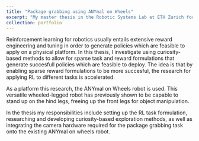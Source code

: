 ```yaml
---
title: "Package grabbing using ANYmal on Wheels"
excerpt: "My master thesis in the Robotic Systems Lab at ETH Zurich focuses on using reinforcement learning with curiosity-based exploration for package grabbing using ANYmal on Wheels.<br/><img src='/images/package_manipulation.png'>"
collection: portfolio
---
```


Reinforcement learning for robotics usually entails extensive reward engineering and tuning in order to generate policies which are feasible to apply on a physical platform. In this thesis, I investigate using curiosity-based methods to allow for sparse task and reward formulations that generate succesfull policies which are feasible to deploy. The idea is that by enabling sparse reward formulations to be more succesful, the research for applying RL to different tasks is accelerated.

As a platform this research, the ANYmal on Wheels robot is used. This versatile wheeled-legged robot has previously shown to be capable to stand up on the hind legs, freeing up the front legs for object manipulation.

In the thesis my responsibilities include setting up the RL task formulation, researching and developing curiosity-based exploration methods, as well as integrating the camera hardware required for the package grabbing task onto the existing ANYmal on wheels robot.